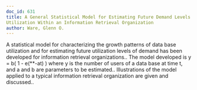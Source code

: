 ```yaml
---
doc_id: 631
title: A General Statistical Model for Estimating Future Demand Levels of Data-Base
Utilization Within an Information Retrieval Organization
author: Ware, Glenn O.
---
```


A statistical model for characterizing the growth patterns of data base
utilization and for estimating future utilization levels of demand has been
developed for information retrieval organizations.. The model developed is
y = b( 1 - e(**-at) ) where y is the number of users of a data base at time t,
and a and b are parameters to be estimated.. Illustrations of the model applied 
to a typical information retrieval organization are given and discussed..